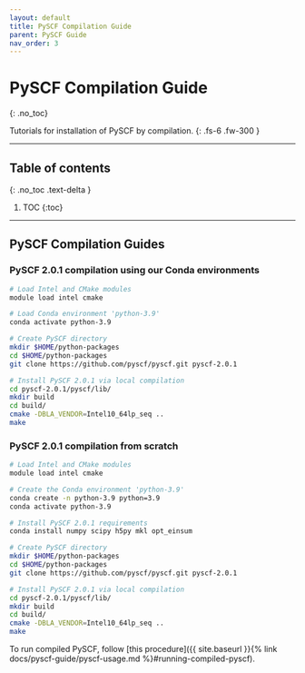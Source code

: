 ```yaml
---
layout: default
title: PySCF Compilation Guide
parent: PySCF Guide
nav_order: 3
---
```


# PySCF Compilation Guide
{: .no_toc}

Tutorials for installation of PySCF by compilation.
{: .fs-6 .fw-300 }

---
## Table of contents
{: .no_toc .text-delta }

1. TOC
{:toc}

---

## PySCF Compilation Guides
### PySCF 2.0.1 compilation using our Conda environments
```bash
# Load Intel and CMake modules
module load intel cmake

# Load Conda environment 'python-3.9'
conda activate python-3.9

# Create PySCF directory
mkdir $HOME/python-packages
cd $HOME/python-packages
git clone https://github.com/pyscf/pyscf.git pyscf-2.0.1

# Install PySCF 2.0.1 via local compilation
cd pyscf-2.0.1/pyscf/lib/
mkdir build
cd build/
cmake -DBLA_VENDOR=Intel10_64lp_seq ..
make
```

### PySCF 2.0.1 compilation from scratch
```bash
# Load Intel and CMake modules
module load intel cmake

# Create the Conda environment 'python-3.9'
conda create -n python-3.9 python=3.9
conda activate python-3.9

# Install PySCF 2.0.1 requirements
conda install numpy scipy h5py mkl opt_einsum

# Create PySCF directory
mkdir $HOME/python-packages
cd $HOME/python-packages
git clone https://github.com/pyscf/pyscf.git pyscf-2.0.1

# Install PySCF 2.0.1 via local compilation
cd pyscf-2.0.1/pyscf/lib/
mkdir build
cd build/
cmake -DBLA_VENDOR=Intel10_64lp_seq ..
make
```

To run compiled PySCF, follow [this procedure]({{ site.baseurl }}{% link docs/pyscf-guide/pyscf-usage.md %}#running-compiled-pyscf).
